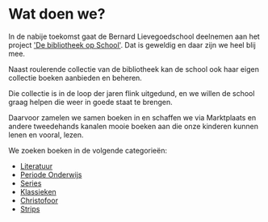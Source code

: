 # Wat doen we?

In de nabije toekomst gaat de Bernard Lievegoedschool deelnemen aan het project ['De bibliotheek op School'](https://www.debibliotheekopschool.nl/). Dat is geweldig en daar zijn we heel blij mee.

Naast roulerende collectie van de bibliotheek kan de school ook haar eigen collectie boeken aanbieden en beheren.

Die collectie is in de loop der jaren flink uitgedund, en we willen de school graag helpen die weer in goede staat te brengen. 

Daarvoor zamelen we samen boeken in en schaffen we via Marktplaats en andere tweedehands kanalen mooie boeken aan die onze kinderen kunnen lenen en vooral, lezen.

We zoeken boeken in de volgende categorieën:

- [Literatuur](literatuur)
- [Periode Onderwijs](periode)
- [Series](series)
- [Klassieken](klassieken)
- [Christofoor](christofoor)
- [Strips](strips)

